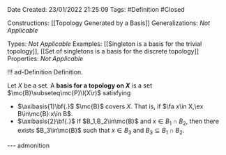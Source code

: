 <br />
<br />

Date Created: 23/01/2022 21:25:09
Tags: #Definition #Closed 

Constructions: [[Topology Generated by a Basis]]
Generalizations: _Not Applicable_

Types: _Not Applicable_
Examples: [[Singleton is a basis for the trivial topology]], [[Set of singletons is a basis for the discrete topology]]
Properties: _Not Applicable_

!!! ad-Definition Definition.

Let $X$ be a set. A **basis for a topology on $X$** is a set $\mc{B}\subseteq\mc{P}\l(X\r)$ satisfying
* $\axibasis{1}\bf{.}$ $\mc{B}$ covers $X$. That is, if $\fa x\in X,\ex B\in\mc{B}:x\in B$.
* $\axibasis{2}\bf{.}$ If $B_1,B_2\in\mc{B}$ and $x\in B_1\cap B_2$, then there exists $B_3\in\mc{B}$ such that $x\in B_3$ and $B_3\subseteq B_1\cap B_2$.

--- admonition
